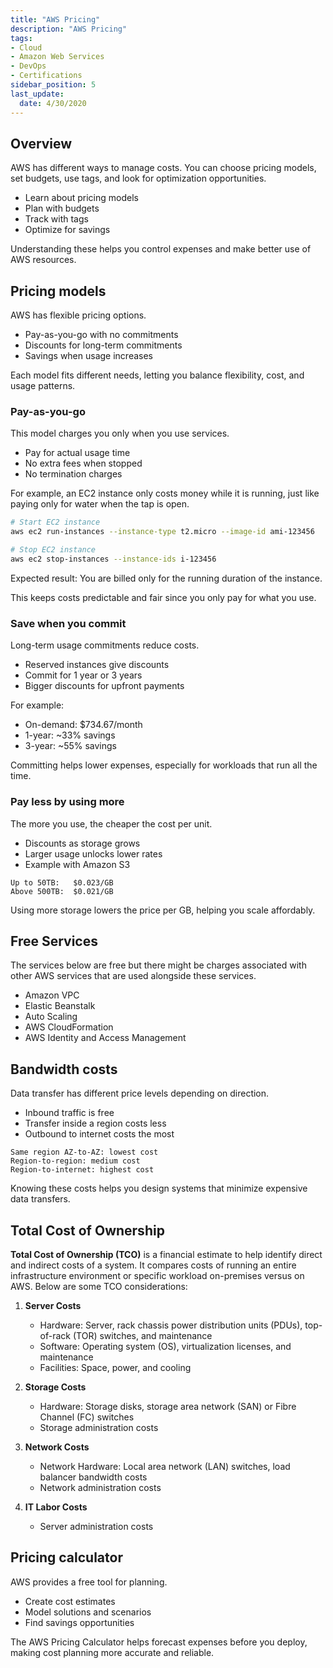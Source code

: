 ```yaml
---
title: "AWS Pricing"
description: "AWS Pricing"
tags: 
- Cloud
- Amazon Web Services
- DevOps
- Certifications
sidebar_position: 5
last_update:
  date: 4/30/2020
---
```



## Overview

AWS has different ways to manage costs. You can choose pricing models, set budgets, use tags, and look for optimization opportunities.

- Learn about pricing models
- Plan with budgets
- Track with tags
- Optimize for savings

Understanding these helps you control expenses and make better use of AWS resources.

## Pricing models

AWS has flexible pricing options.

- Pay-as-you-go with no commitments
- Discounts for long-term commitments
- Savings when usage increases

Each model fits different needs, letting you balance flexibility, cost, and usage patterns.

### Pay-as-you-go

This model charges you only when you use services.

- Pay for actual usage time
- No extra fees when stopped
- No termination charges

For example, an EC2 instance only costs money while it is running, just like paying only for water when the tap is open.

```bash
# Start EC2 instance
aws ec2 run-instances --instance-type t2.micro --image-id ami-123456

# Stop EC2 instance
aws ec2 stop-instances --instance-ids i-123456
```

Expected result: You are billed only for the running duration of the instance.

This keeps costs predictable and fair since you only pay for what you use.

### Save when you commit

Long-term usage commitments reduce costs.

- Reserved instances give discounts
- Commit for 1 year or 3 years
- Bigger discounts for upfront payments

For example:

- On-demand: $734.67/month
- 1-year: ~33% savings
- 3-year: ~55% savings

Committing helps lower expenses, especially for workloads that run all the time.

### Pay less by using more

The more you use, the cheaper the cost per unit.

- Discounts as storage grows
- Larger usage unlocks lower rates
- Example with Amazon S3

```text
Up to 50TB:   $0.023/GB
Above 500TB:  $0.021/GB
```

Using more storage lowers the price per GB, helping you scale affordably.

## Free Services 

The services below are free but there might be charges associated with other AWS services that are used alongside these services.

- Amazon VPC
- Elastic Beanstalk
- Auto Scaling
- AWS CloudFormation
- AWS Identity and Access Management

## Bandwidth costs

Data transfer has different price levels depending on direction.

- Inbound traffic is free
- Transfer inside a region costs less
- Outbound to internet costs the most

```text
Same region AZ-to-AZ: lowest cost  
Region-to-region: medium cost  
Region-to-internet: highest cost  
```

Knowing these costs helps you design systems that minimize expensive data transfers.

## Total Cost of Ownership

**Total Cost of Ownership (TCO)** is a financial estimate to help identify direct and indirect costs of a system. It compares costs of running an entire infrastructure environment or specific workload on-premises versus on AWS. Below are some TCO considerations:

1. **Server Costs**
   - Hardware: Server, rack chassis power distribution units (PDUs), top-of-rack (TOR) switches, and maintenance
   - Software: Operating system (OS), virtualization licenses, and maintenance
   - Facilities: Space, power, and cooling

2. **Storage Costs**
   - Hardware: Storage disks, storage area network (SAN) or Fibre Channel (FC) switches
   - Storage administration costs

3. **Network Costs**
   - Network Hardware: Local area network (LAN) switches, load balancer bandwidth costs
   - Network administration costs

4. **IT Labor Costs**
   - Server administration costs


## Pricing calculator

AWS provides a free tool for planning.

- Create cost estimates
- Model solutions and scenarios
- Find savings opportunities

The AWS Pricing Calculator helps forecast expenses before you deploy, making cost planning more accurate and reliable.


